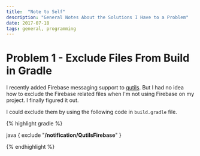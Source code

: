 ```yaml
---
title:  "Note to Self"
description: "General Notes About the Solutions I Have to a Problem"
date: 2017-07-18
tags: general, programming
---
```


# Problem 1 - Exclude Files From Build in Gradle

I recently added Firebase messaging support to [qutils](https://github.com/Furkanzmc/qutils). But I had no idea how to exclude the Firebase related files when I'm not using Firebase on my project. I finally figured it out.

I could exclude them by using the following code in `build.gradle` file.

{% highlight gradle %}

java {
    exclude "**/notification/QutilsFirebase**"
}

{% endhighlight %}
